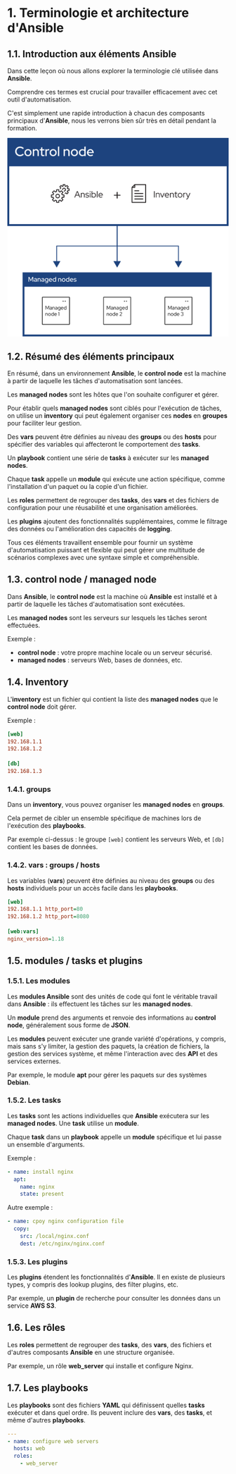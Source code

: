# 1. Terminologie et architecture d'Ansible

## 1.1. Introduction aux éléments Ansible

Dans cette leçon où nous allons explorer la terminologie clé utilisée dans **Ansible**.

Comprendre ces termes est crucial pour travailler efficacement avec cet outil d'automatisation.

C'est simplement une rapide introduction à chacun des composants principaux d'**Ansible**, nous les verrons bien sûr très en détail pendant la formation.

![Architecture et Terminologie de Ansible](./images/02_01_ansible_terminology_and_architecture.svg)

## 1.2. Résumé des éléments principaux

En résumé, dans un environnement **Ansible**, le **control node** est la machine à partir de laquelle les tâches d'automatisation sont lancées.

Les **managed nodes** sont les hôtes que l'on souhaite configurer et gérer.

Pour établir quels **managed nodes** sont ciblés pour l'exécution de tâches, on utilise un **inventory** qui peut également organiser ces **nodes** en **groupes** pour faciliter leur gestion.

Des **vars** peuvent être définies au niveau des **groups** ou des **hosts** pour spécifier des variables qui affecteront le comportement des **tasks**.

Un **playbook** contient une série de **tasks** à exécuter sur les **managed nodes**.

Chaque **task** appelle un **module** qui exécute une action spécifique, comme l'installation d'un paquet ou la copie d'un fichier.

Les **roles** permettent de regrouper des **tasks**, des **vars** et des fichiers de configuration pour une réusabilité et une organisation améliorées.

Les **plugins** ajoutent des fonctionnalités supplémentaires, comme le filtrage des données ou l'amélioration des capacités de **logging**.

Tous ces éléments travaillent ensemble pour fournir un système d'automatisation puissant et flexible qui peut gérer une multitude de scénarios complexes avec une syntaxe simple et compréhensible.

## 1.3. control node / managed node

Dans **Ansible**, le **control node** est la machine où **Ansible** est installé et à partir de laquelle les tâches d'automatisation sont exécutées.

Les **managed nodes** sont les serveurs sur lesquels les tâches seront effectuées.

Exemple :

- **control node** : votre propre machine locale ou un serveur sécurisé.
- **managed nodes** : serveurs Web, bases de données, etc.

## 1.4. Inventory

L'**inventory** est un fichier qui contient la liste des **managed nodes** que le **control node** doit gérer.

Exemple :

```INI
[web]
192.168.1.1
192.168.1.2

[db]
192.168.1.3
```

### 1.4.1. groups

Dans un **inventory**, vous pouvez organiser les **managed nodes** en **groups**.

Cela permet de cibler un ensemble spécifique de machines lors de l'exécution des **playbooks**.

Par exemple ci-dessus : le groupe `[web]` contient les serveurs Web, et `[db]` contient les bases de données.

### 1.4.2. vars : groups / hosts

Les variables (**vars**) peuvent être définies au niveau des **groups** ou des **hosts** individuels pour un accès facile dans les **playbooks**.

```INI
[web]
192.168.1.1 http_port=80
192.168.1.2 http_port=8080

[web:vars]
nginx_version=1.18
```

## 1.5. modules / tasks et plugins

### 1.5.1. Les modules

Les **modules Ansible** sont des unités de code qui font le véritable travail dans **Ansible** : ils effectuent les tâches sur les **managed nodes**.

Un **module** prend des arguments et renvoie des informations au **control node**, généralement sous forme de **JSON**.

Les **modules** peuvent exécuter une grande variété d'opérations, y compris, mais sans s'y limiter, la gestion des paquets, la création de fichiers, la gestion des services système, et même l'interaction avec des **API** et des services externes.

Par exemple, le module **apt** pour gérer les paquets sur des systèmes **Debian**.

### 1.5.2. Les tasks

Les **tasks** sont les actions individuelles que **Ansible** exécutera sur les **managed nodes**. Une **task** utilise un **module**.

Chaque **task** dans un **playbook** appelle un **module** spécifique et lui passe un ensemble d'arguments.

Exemple :

```YAML
- name: install nginx
  apt:
    name: nginx
    state: present
```

Autre exemple :

```YAML
- name: cpoy nginx configuration file
  copy:
    src: /local/nginx.conf
    dest: /etc/nginx/nginx.conf
```

### 1.5.3. Les plugins

Les **plugins** étendent les fonctionnalités d'**Ansible**. Il en existe de plusieurs types, y compris des lookup plugins, des filter plugins, etc.

Par exemple, un **plugin** de recherche pour consulter les données dans un service **AWS S3**.

## 1.6. Les rôles

Les **roles** permettent de regrouper des **tasks**, des **vars**, des fichiers et d'autres composants **Ansible** en une structure organisée.

Par exemple, un rôle **web_server** qui installe et configure Nginx.

## 1.7. Les playbooks

Les **playbooks** sont des fichiers **YAML** qui définissent quelles **tasks** exécuter et dans quel ordre. Ils peuvent inclure des **vars**, des **tasks**, et même d'autres **playbooks**.

```YAML
---
- name: configure web servers
  hosts: web
  roles:
    - web_server
```
